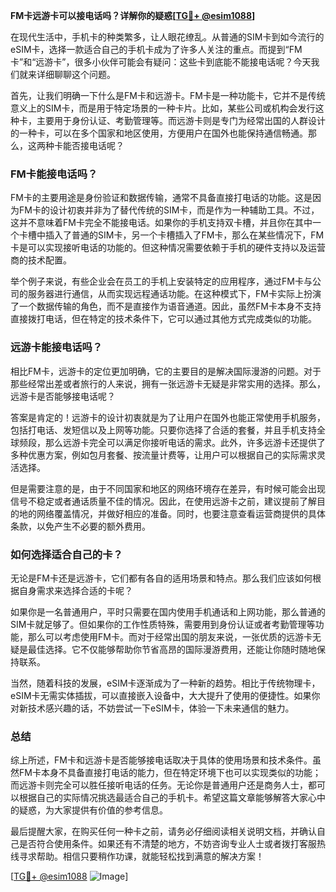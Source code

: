 **FM卡远游卡可以接电话吗？详解你的疑惑[[TG💪+ @esim1088](https://t.me/s/esim1088)]**

在现代生活中，手机卡的种类繁多，让人眼花缭乱。从普通的SIM卡到如今流行的eSIM卡，选择一款适合自己的手机卡成为了许多人关注的重点。而提到“FM卡”和“远游卡”，很多小伙伴可能会有疑问：这些卡到底能不能接电话呢？今天我们就来详细聊聊这个问题。

首先，让我们明确一下什么是FM卡和远游卡。FM卡是一种功能卡，它并不是传统意义上的SIM卡，而是用于特定场景的一种卡片。比如，某些公司或机构会发行这种卡，主要用于身份认证、考勤管理等。而远游卡则是专门为经常出国的人群设计的一种卡，可以在多个国家和地区使用，方便用户在国外也能保持通信畅通。那么，这两种卡能否接电话呢？

### FM卡能接电话吗？

FM卡的主要用途是身份验证和数据传输，通常不具备直接打电话的功能。这是因为FM卡的设计初衷并非为了替代传统的SIM卡，而是作为一种辅助工具。不过，这并不意味着FM卡完全不能接电话。如果你的手机支持双卡槽，并且你在其中一个卡槽中插入了普通的SIM卡，另一个卡槽插入了FM卡，那么在某些情况下，FM卡是可以实现接听电话的功能的。但这种情况需要依赖于手机的硬件支持以及运营商的技术配置。

举个例子来说，有些企业会在员工的手机上安装特定的应用程序，通过FM卡与公司的服务器进行通信，从而实现远程通话功能。在这种模式下，FM卡实际上扮演了一个数据传输的角色，而不是直接作为语音通道。因此，虽然FM卡本身不支持直接拨打电话，但在特定的技术条件下，它可以通过其他方式完成类似的功能。

### 远游卡能接电话吗？

相比FM卡，远游卡的定位更加明确，它的主要目的是解决国际漫游的问题。对于那些经常出差或者旅行的人来说，拥有一张远游卡无疑是非常实用的选择。那么，远游卡是否能够接电话呢？

答案是肯定的！远游卡的设计初衷就是为了让用户在国外也能正常使用手机服务，包括打电话、发短信以及上网等功能。只要你选择了合适的套餐，并且手机支持全球频段，那么远游卡完全可以满足你接听电话的需求。此外，许多远游卡还提供了多种优惠方案，例如包月套餐、按流量计费等，让用户可以根据自己的实际需求灵活选择。

但是需要注意的是，由于不同国家和地区的网络环境存在差异，有时候可能会出现信号不稳定或者通话质量不佳的情况。因此，在使用远游卡之前，建议提前了解目的地的网络覆盖情况，并做好相应的准备。同时，也要注意查看运营商提供的具体条款，以免产生不必要的额外费用。

### 如何选择适合自己的卡？

无论是FM卡还是远游卡，它们都有各自的适用场景和特点。那么我们应该如何根据自身需求来选择合适的卡呢？

如果你是一名普通用户，平时只需要在国内使用手机通话和上网功能，那么普通的SIM卡就足够了。但如果你的工作性质特殊，需要用到身份认证或者考勤管理等功能，那么可以考虑使用FM卡。而对于经常出国的朋友来说，一张优质的远游卡无疑是最佳选择。它不仅能够帮助你节省高昂的国际漫游费用，还能让你随时随地保持联系。

当然，随着科技的发展，eSIM卡逐渐成为了一种新的趋势。相比于传统物理卡，eSIM卡无需实体插拔，可以直接嵌入设备中，大大提升了使用的便捷性。如果你对新技术感兴趣的话，不妨尝试一下eSIM卡，体验一下未来通信的魅力。

### 总结

综上所述，FM卡和远游卡是否能够接电话取决于具体的使用场景和技术条件。虽然FM卡本身不具备直接打电话的能力，但在特定环境下也可以实现类似的功能；而远游卡则完全可以胜任接听电话的任务。无论你是普通用户还是商务人士，都可以根据自己的实际情况挑选最适合自己的手机卡。希望这篇文章能够解答大家心中的疑惑，为大家提供有价值的参考信息。

最后提醒大家，在购买任何一种卡之前，请务必仔细阅读相关说明文档，并确认自己是否符合使用条件。如果还有不清楚的地方，不妨咨询专业人士或者拨打客服热线寻求帮助。相信只要稍作功课，就能轻松找到满意的解决方案！

[[TG💪+ @esim1088](https://t.me/s/esim1088) ![Image](https://i.postimg.cc/4NQfJmqS/Snipaste-2025-05-13-00-14-12.png)]